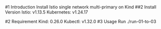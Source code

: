 #1 Introduction
Install Istio single network multi-primary on Kind
##2 Install Version
Istio: v1.13.5
Kubernetes: v1.24.17

#2 Requirement
Kind: 0.26.0
Kubectl: v1.32.0
#3 Usage
Run ./run-01-to-03

